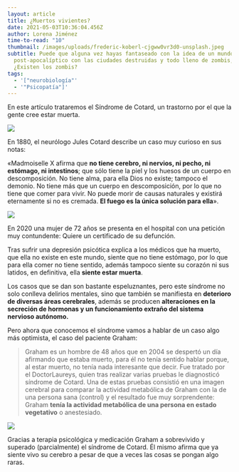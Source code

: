 ```yaml
---
layout: article
title: ¿Muertos vivientes?
date: 2021-05-03T10:36:04.456Z
author: Lorena Jiménez
time-to-read: "10"
thumbnail: /images/uploads/frederic-koberl-cjgww0vr3d0-unsplash.jpeg
subtitle: Puede que alguna vez hayas fantaseado con la idea de un mundo
  post-apocalíptico con las ciudades destruidas y todo lleno de zombis, pero
  ¿Existen los zombis?
tags:
  - '["neurobiología"'
  - '"Psicopatía"]'
---
```

En este artículo trataremos el Síndrome de Cotard, un trastorno por el que la gente cree estar muerta.

![](https://media.giphy.com/media/I0Z7xEnYL3Fu0/giphy.gif)



En 1880, el neurólogo Jules Cotard describe un caso muy curioso en sus notas:

«Madmoiselle X afirma que **no tiene cerebro, ni nervios, ni pecho, ni estómago, ni intestinos**; que sólo tiene la piel y los huesos de un cuerpo en descomposición. No tiene alma, para ella Dios no existe; tampoco el demonio. No tiene más que un cuerpo en descomposición, por lo que no tiene que comer para vivir. No puede morir de causas naturales y existirá eternamente si no es cremada. **El fuego es la única solución para ella**».

![](https://media.giphy.com/media/3o7527pa7qs9kCG78A/giphy.gif)

En 2020 una mujer de 72 años se presenta en el hospital con una petición muy contundente: Quiere un certificado de su defunción.

Tras sufrir una depresión psicótica explica a los médicos que ha muerto, que ella no existe en este mundo, siente que no tiene estómago, por lo que para ella comer no tiene sentido, además tampoco siente su corazón ni sus latidos, en definitiva, ella **siente estar muerta**.

Los casos que se dan son bastante espeluznantes, pero este síndrome no solo conlleva delirios mentales, sino que también se manifiesta en **deterioro de diversas áreas cerebrales**, además se producen **alteraciones en la secreción de hormonas y un funcionamiento extraño del sistema nervioso autónomo.**

Pero ahora que conocemos el síndrome vamos a hablar de un caso algo más optimista, el caso del paciente Graham:

> Graham es un hombre de 48 años que en 2004 se despertó un día afirmando que estaba muerto, para él no tenía sentido hablar porque, al estar muerto, no tenía nada interesante que decir. Fue tratado por el DoctorLaureys, quien tras realizar varias pruebas le diagnosticó síndrome de Cotard. Una de estas pruebas consistió en una imagen cerebral para comparar la actividad metabólica de Graham con la de una persona sana (control) y el resultado fue muy sorprendente: Graham **tenía la actividad metabólica de una persona en estado vegetativo** o anestesiado.



![](https://fagolambda-436fc1.ingress-baronn.easywp.com/wp-content/uploads/2021/04/A001C51A-4B08-4C51-B781-1EBB6176962A.jpeg)



Gracias a terapia psicológica y medicación Graham a sobrevivido y superado (parcialmente) el síndrome de Cotard. Él mismo afirma que ya siente vivo su cerebro a pesar de que a veces las cosas se pongan algo raras.